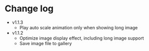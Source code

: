 # Change log

+ v1.1.3
  - Play auto scale animation only when showing long image
+ v1.1.2
  - Optimize image display effect, including long image support
  - Save image file to gallery
